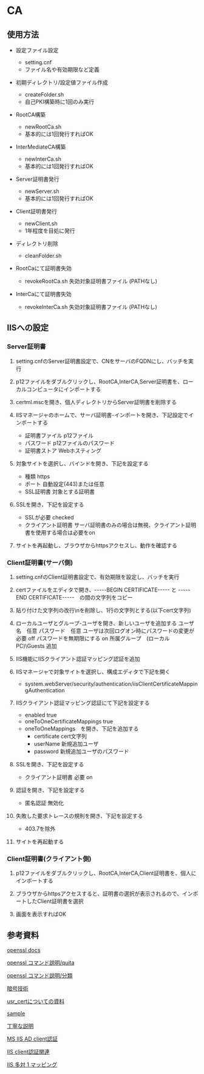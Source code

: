 # CA

## 使用方法

- 設定ファイル設定
    - setting.cnf
    - ファイル名や有効期限など定義

- 初期ディレクトリ/設定値ファイル作成
    - createFolder.sh
    - 自己PKI構築時に1回のみ実行

- RootCA構築
    - newRootCa.sh
    - 基本的には1回発行すればOK

- InterMediateCA構築
    - newInterCa.sh
    - 基本的には1回発行すればOK

- Server証明書発行
    - newServer.sh
    - 基本的には1回発行すればOK

- Client証明書発行
    - newClient.sh
    - 1年程度を目処に発行

- ディレクトリ削除
    - cleanFolder.sh

- RootCaにて証明書失効
    - revokeRootCa.sh 失効対象証明書ファイル (PATHなし)

- InterCaにて証明書失効
    - revokeInterCa.sh 失効対象証明書ファイル (PATHなし)

## IISへの設定

### Server証明書

1. setting.cnfのServer証明書設定で、CNをサーバのFQDNにし、バッチを実行

2. p12ファイルをダブルクリックし、RootCA,InterCA,Server証明書を、ローカルコンピュータにインポートする

3. certml.mscを開き、個人ディレクトリからServer証明書を削除する

4. IISマネージャのホームで、サーバ証明書-インポートを開き、下記設定でインポートする
    - 証明書ファイル p12ファイル
    - パスワード p12ファイルのパスワード
    - 証明書ストア Webホスティング

5. 対象サイトを選択し、バインドを開き、下記を設定する
    - 種類 https
    - ポート 自動設定(443)または任意
    - SSL証明書 対象とする証明書

7. SSLを開き、下記を設定する
    - SSLが必要 checked
    - クライアント証明書 サーバ証明書のみの場合は無視、クライアント証明書を使用する場合は必要をon

8. サイトを再起動し、ブラウザからhttpsアクセスし、動作を確認する

### Client証明書(サーバ側)

1. setting.cnfのClient証明書設定で、有効期限を設定し、バッチを実行

2. certファイルをエディタで開き、-----BEGIN CERTIFICATE----- と -----END CERTIFICATE-----　の間の文字列をコピー

3. 貼り付けた文字列の改行\nを削除し、1行の文字列とする(以下cert文字列)

4. ローカルユーザとグループ-ユーザを開き、新しいユーザを追加する
    ユーザ名　任意
    パスワード　任意
    ユーザは次回ログオン時にパスワードの変更が必要 off
    パスワードを無期限にする on
    所属グループ　(ローカルPC)\Guests 追加

5. IIS機能にIISクライアント認証マッピング認証を追加

6. IISマネージャで対象サイトを選択し、構成エディタで下記を開く
    - system.webServer/security/authentication/iisClientCertificateMappingAuthentication

7. IISクライアント認証マッピング認証にて下記を設定する
    - enabled true
    - oneToOneCertificateMappings true
    - oneToOneMappings　を開き、下記を追加する
        - certificate cert文字列
        - userName 新規追加ユーザ
        - password 新規追加ユーザのパスワード

8. SSLを開き、下記を設定する
    - クライアント証明書 必要 on

9. 認証を開き、下記を設定する
    - 匿名認証 無効化

10. 失敗した要求トレースの規則を開き、下記を設定する
    - 403.7を除外

11. サイトを再起動する

### Client証明書(クライアント側)

1. p12ファイルをダブルクリックし、RootCA,InterCA,Client証明書を、個人にインポートする

2. ブラウザからhttpsアクセスすると、証明書の選択が表示されるので、インポートしたClient証明書を選択

3. 画面を表示すればOK

## 参考資料

[openssl docs](https://www.openssl.org/docs/manmaster/)

[openssl コマンド説明/quita](https://qiita.com/hana_shin/items/6d9de0847a06d8ee95cc)

[openssl コマンド説明/分類](http://x68000.q-e-d.net/~68user/unix/pickup?openssl)

[暗号技術](https://sehermitage.web.fc2.com/crypto.html)

[usr_certについての資料](https://blog.goo.ne.jp/espiya/e/57a81a67c1a1c035d949f09b672ed6ba)

[sample](https://oxynotes.com/?p=4516)

[丁寧な説明](https://qiita.com/3244/items/780469306a3c3051c9fe)

[MS IIS AD client認証](https://docs.microsoft.com/ja-jp/previous-versions/ee431573%28v%3dtechnet.10%29)

[IIS client認証関連](https://help.tableau.com/current/server/ja-jp/ssl_mutual_mapping_username.htm)

[IIS 多対 1 マッピング](https://docs.microsoft.com/ja-jp/previous-versions/ee431621(v=technet.10)?redirectedfrom=MSDN)

